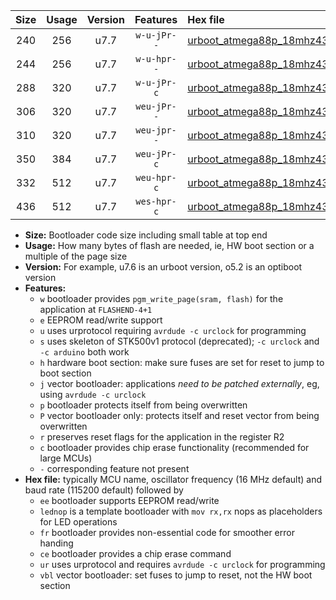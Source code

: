 |Size|Usage|Version|Features|Hex file|
|:-:|:-:|:-:|:-:|:--|
|240|256|u7.7|`w-u-jPr--`|[urboot_atmega88p_18mhz432_230400bps_lednop_ur_vbl.hex](https://raw.githubusercontent.com/stefanrueger/urboot.hex/main/mcus/atmega88p/fcpu_18mhz432/230400_bps/urboot_atmega88p_18mhz432_230400bps_lednop_ur_vbl.hex)|
|244|256|u7.7|`w-u-hpr--`|[urboot_atmega88p_18mhz432_230400bps_lednop_fr_ur.hex](https://raw.githubusercontent.com/stefanrueger/urboot.hex/main/mcus/atmega88p/fcpu_18mhz432/230400_bps/urboot_atmega88p_18mhz432_230400bps_lednop_fr_ur.hex)|
|288|320|u7.7|`w-u-jPr-c`|[urboot_atmega88p_18mhz432_230400bps_lednop_fr_ce_ur_vbl.hex](https://raw.githubusercontent.com/stefanrueger/urboot.hex/main/mcus/atmega88p/fcpu_18mhz432/230400_bps/urboot_atmega88p_18mhz432_230400bps_lednop_fr_ce_ur_vbl.hex)|
|306|320|u7.7|`weu-jPr--`|[urboot_atmega88p_18mhz432_230400bps_ee_lednop_ur_vbl.hex](https://raw.githubusercontent.com/stefanrueger/urboot.hex/main/mcus/atmega88p/fcpu_18mhz432/230400_bps/urboot_atmega88p_18mhz432_230400bps_ee_lednop_ur_vbl.hex)|
|310|320|u7.7|`weu-jpr--`|[urboot_atmega88p_18mhz432_230400bps_ee_lednop_fr_ur_vbl.hex](https://raw.githubusercontent.com/stefanrueger/urboot.hex/main/mcus/atmega88p/fcpu_18mhz432/230400_bps/urboot_atmega88p_18mhz432_230400bps_ee_lednop_fr_ur_vbl.hex)|
|350|384|u7.7|`weu-jPr-c`|[urboot_atmega88p_18mhz432_230400bps_ee_lednop_fr_ce_ur_vbl.hex](https://raw.githubusercontent.com/stefanrueger/urboot.hex/main/mcus/atmega88p/fcpu_18mhz432/230400_bps/urboot_atmega88p_18mhz432_230400bps_ee_lednop_fr_ce_ur_vbl.hex)|
|332|512|u7.7|`weu-hpr-c`|[urboot_atmega88p_18mhz432_230400bps_ee_lednop_fr_ce_ur.hex](https://raw.githubusercontent.com/stefanrueger/urboot.hex/main/mcus/atmega88p/fcpu_18mhz432/230400_bps/urboot_atmega88p_18mhz432_230400bps_ee_lednop_fr_ce_ur.hex)|
|436|512|u7.7|`wes-hpr-c`|[urboot_atmega88p_18mhz432_230400bps_ee_lednop_fr_ce.hex](https://raw.githubusercontent.com/stefanrueger/urboot.hex/main/mcus/atmega88p/fcpu_18mhz432/230400_bps/urboot_atmega88p_18mhz432_230400bps_ee_lednop_fr_ce.hex)|

- **Size:** Bootloader code size including small table at top end
- **Usage:** How many bytes of flash are needed, ie, HW boot section or a multiple of the page size
- **Version:** For example, u7.6 is an urboot version, o5.2 is an optiboot version
- **Features:**
  + `w` bootloader provides `pgm_write_page(sram, flash)` for the application at `FLASHEND-4+1`
  + `e` EEPROM read/write support
  + `u` uses urprotocol requiring `avrdude -c urclock` for programming
  + `s` uses skeleton of STK500v1 protocol (deprecated); `-c urclock` and `-c arduino` both work
  + `h` hardware boot section: make sure fuses are set for reset to jump to boot section
  + `j` vector bootloader: applications *need to be patched externally*, eg, using `avrdude -c urclock`
  + `p` bootloader protects itself from being overwritten
  + `P` vector bootloader only: protects itself and reset vector from being overwritten
  + `r` preserves reset flags for the application in the register R2
  + `c` bootloader provides chip erase functionality (recommended for large MCUs)
  + `-` corresponding feature not present
- **Hex file:** typically MCU name, oscillator frequency (16 MHz default) and baud rate (115200 default) followed by
  + `ee` bootloader supports EEPROM read/write
  + `lednop` is a template bootloader with `mov rx,rx` nops as placeholders for LED operations
  + `fr` bootloader provides non-essential code for smoother error handing
  + `ce` bootloader provides a chip erase command
  + `ur` uses urprotocol and requires `avrdude -c urclock` for programming
  + `vbl` vector bootloader: set fuses to jump to reset, not the HW boot section
